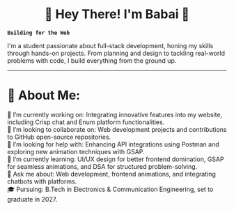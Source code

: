 <h1 align="center">🌟 Hey There!  I'm Babai 🌟</h1>

**`Building for the Web`**

I'm a student passionate about full-stack development, honing my skills through hands-on projects. From planning and design to tackling real-world problems with code, I build everything from the ground up.

---
# 💫 About Me:
🔭 I’m currently working on: Integrating innovative features into my website, including Crisp chat and Enum platform functionalities.<br>👯 I’m looking to collaborate on: Web development projects and contributions to GitHub open-source repositories.<br>🤝 I’m looking for help with: Enhancing API integrations using Postman and exploring new animation techniques with GSAP.<br>🌱 I’m currently learning: UI/UX design for better frontend domination, GSAP for seamless animations, and DSA for structured problem-solving.<br>💬 Ask me about: Web development, frontend animations, and integrating chatbots with platforms.<br>🎓 Pursuing: B.Tech in Electronics & Communication Engineering, set to graduate in 2027.
